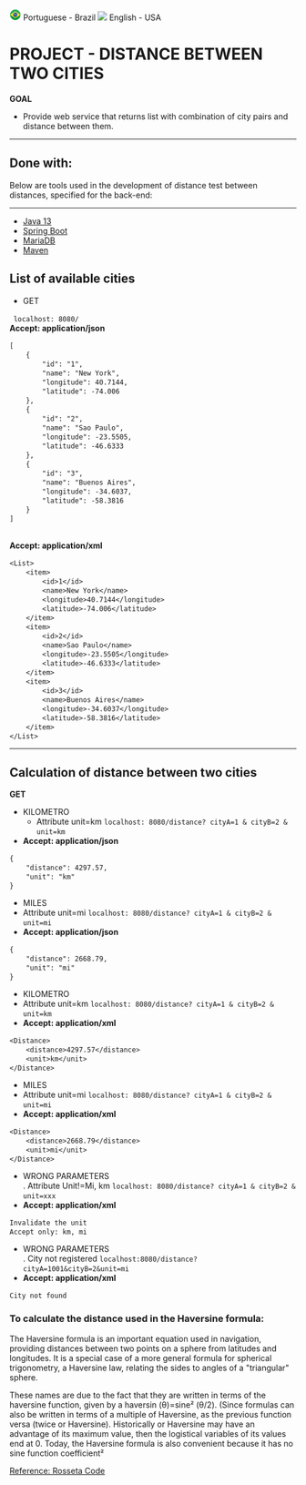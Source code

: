 [<img src="https://github.com/phelliperodrigues/testMaxiPago/blob/master/src/main/resources/templates/br.png" width=20>](https://github.com/phelliperodrigues/testMaxiPago/blob/master/LEIAME.md) Portuguese - Brazil
[<img src="https://github.com/phelliperodrigues/testMaxiPago/blob/master/src/main/resources/templates/usa.ico" width=20>](https://github.com/phelliperodrigues/testMaxiPago/blob/master/README.md) English - USA

# PROJECT - DISTANCE BETWEEN TWO CITIES
**GOAL**
* Provide web service that returns list with combination of city pairs and distance between them.

---

## Done with:
<p>
Below are tools used in the development of distance test between distances, specified for the back-end:

---
- [Java 13](http://oracle.com/technetwork/java/13-relnote-issues-5460548.html)
- [Spring Boot](https://spring.io/projects/spring-boot)
- [MariaDB](https://mariadb.org/)
- [Maven](https://maven.apache.org/)

## List of available cities
* GET

``` localhost: 8080/```
<br/>**Accept: application/json**
```
[
    {
        "id": "1",
        "name": "New York",
        "longitude": 40.7144,
        "latitude": -74.006
    },
    {
        "id": "2",
        "name": "Sao Paulo",
        "longitude": -23.5505,
        "latitude": -46.6333
    },
    {
        "id": "3",
        "name": "Buenos Aires",
        "longitude": -34.6037,
        "latitude": -58.3816
    }
]
```


<br/>**Accept: application/xml**
```
<List>
    <item>
        <id>1</id>
        <name>New York</name>
        <longitude>40.7144</longitude>
        <latitude>-74.006</latitude>
    </item>
    <item>
        <id>2</id>
        <name>Sao Paulo</name>
        <longitude>-23.5505</longitude>
        <latitude>-46.6333</latitude>
    </item>
    <item>
        <id>3</id>
        <name>Buenos Aires</name>
        <longitude>-34.6037</longitude>
        <latitude>-58.3816</latitude>
    </item>
</List>
```

---
## Calculation of distance between two cities
**GET**

- KILOMETRO <br/>
  - Attribute unit=km
```localhost: 8080/distance? cityA=1 & cityB=2 & unit=km```
- **Accept: application/json**
```
{
    "distance": 4297.57,
    "unit": "km"
}
```

- MILES <br/>
- Attribute unit=mi
```localhost: 8080/distance? cityA=1 & cityB=2 & unit=mi```
- **Accept: application/json**
```
{
    "distance": 2668.79,
    "unit": "mi"
}
```
- KILOMETRO <br/>
- Attribute unit=km
```localhost: 8080/distance? cityA=1 & cityB=2 & unit=km```
- **Accept: application/xml**
```
<Distance>
    <distance>4297.57</distance>
    <unit>km</unit>
</Distance>
```

- MILES <br/>
- Attribute unit=mi
```localhost: 8080/distance? cityA=1 & cityB=2 & unit=mi```
- **Accept: application/xml**
```
<Distance>
    <distance>2668.79</distance>
    <unit>mi</unit>
</Distance>
```

- WRONG PARAMETERS <br/>
. Attribute Unit!=Mi, km
```localhost: 8080/distance? cityA=1 & cityB=2 & unit=xxx```
- **Accept: application/xml**
```
Invalidate the unit
Accept only: km, mi
```

- WRONG PARAMETERS <br/>
. City not registered
```localhost:8080/distance?cityA=1001&cityB=2&unit=mi```
- **Accept: application/xml**
```
City not found
```
### To calculate the distance used in the Haversine formula:

The Haversine formula is an important equation used in navigation, providing distances between two points on a sphere from latitudes and longitudes. It is a special case of a more general formula for spherical trigonometry, a Haversine law, relating the sides to angles of a "triangular" sphere.

These names are due to the fact that they are written in terms of the haversine function, given by a haversin (θ)=sine² (θ/2). (Since formulas can also be written in terms of a multiple of Haversine, as the previous function versa (twice or Haversine). Historically or Haversine may have an advantage of its maximum value, then the logistical variables of its values ​​end at 0. Today, the Haversine formula is also convenient because it has no sine function coefficient²


[Reference: Rosseta Code](https://rosettacode.org/wiki/Haversine_formula#Java)
